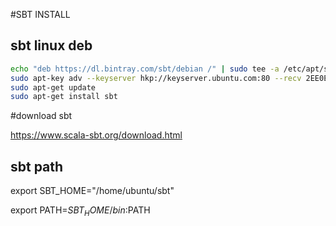 
#SBT INSTALL 

## sbt linux deb

```bash
echo "deb https://dl.bintray.com/sbt/debian /" | sudo tee -a /etc/apt/sources.list.d/sbt.list
sudo apt-key adv --keyserver hkp://keyserver.ubuntu.com:80 --recv 2EE0EA64E40A89B84B2DF73499E82A75642AC823
sudo apt-get update
sudo apt-get install sbt
```

#download sbt 

https://www.scala-sbt.org/download.html

## sbt path

export SBT_HOME="/home/ubuntu/sbt"

export PATH=$SBT_HOME/bin:$PATH



